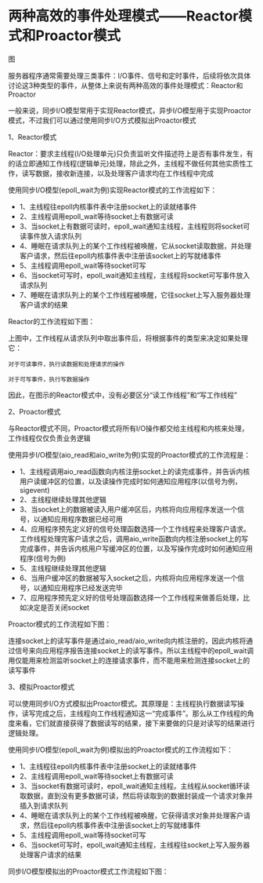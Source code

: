 # 两种高效的事件处理模式——Reactor模式和Proactor模式

图


服务器程序通常需要处理三类事件：I/O事件、信号和定时事件，后续将依次具体讨论这3种类型的事件，从整体上来说有两种高效的事件处理模式：Reactor和Proactor

一般来说，同步I/O模型常用于实现Reactor模式，异步I/O模型用于实现Proactor模式，不过我们可以通过使用同步I/O方式模拟出Proactor模式

1、Reactor模式

Reactor：要求主线程(I/O处理单元)只负责监听文件描述符上是否有事件发生，有的话立即通知工作线程(逻辑单元)处理，除此之外，主线程不做任何其他实质性工作，读写数据，接收新连接，以及处理客户请求均在工作线程中完成

使用同步I/O模型(epoll_wait为例)实现Reactor模式的工作流程如下：

- 1、主线程往epoll内核事件表中注册socket上的读就绪事件
- 2、主线程调用epoll_wait等待socket上有数据可读
- 3、当socket上有数据可读时，epoll_wait通知主线程，主线程则将socket可读事件放入请求队列
- 4、睡眠在请求队列上的某个工作线程被唤醒，它从socket读取数据，并处理客户请求，然后往epoll内核事件表中注册该socket上的写就绪事件
- 5、主线程调用epoll_wait等待socket可写
- 6、当socket可写时，epoll_wait通知主线程，主线程将socket可写事件放入请求队列
- 7、睡眠在请求队列上的某个工作线程被唤醒，它往socket上写入服务器处理客户请求的结果

Reactor的工作流程如下图：


上图中，工作线程从请求队列中取出事件后，将根据事件的类型来决定如果处理它：
    
    对于可读事件，执行读数据和处理请求的操作
    
    对于可写事件，执行写数据操作

因此，在图示的Reactor模式中，没有必要区分“读工作线程”和“写工作线程”

2、Proactor模式

与Reactor模式不同，Proactor模式将所有I/O操作都交给主线程和内核来处理，工作线程仅仅负责业务逻辑

使用异步I/O模型(aio_read和aio_write为例)实现的Proactor模式的工作流程是：

- 1、主线程调用aio_read函数向内核注册socket上的读完成事件，并告诉内核用户读缓冲区的位置，以及读操作完成时如何通知应用程序(以信号为例，sigevent)
- 2、主线程继续处理其他逻辑
- 3、当socket上的数据被读入用户缓冲区后，内核将向应用程序发送一个信号，以通知应用程序数据已经可用
- 4、应用程序预先定义好的信号处理函数选择一个工作线程来处理客户请求。工作线程处理完客户请求之后，调用aio_write函数向内核注册socket上的写完成事件，并告诉内核用户写缓冲区的位置，以及写操作完成时如何通知应用程序(信号为例)
- 5、主线程继续处理其他逻辑
- 6、当用户缓冲区的数据被写入socket之后，内核将向应用程序发送一个信号，以通知应用程序已经发送完毕
- 7、应用程序预先定义好的信号处理函数选择一个工作线程来做善后处理，比如决定是否关闭socket

Proactor模式的工作流程如下图：

连接socket上的读写事件是通过aio_read/aio_write向内核注册的，因此内核将通过信号来向应用程序报告连接socket上的读写事件。所以主线程中的epoll_wait调用仅能用来检测监听socket上的连接请求事件，而不能用来检测连接socket上的读写事件

3、模拟Proactor模式

可以使用同步I/O方式模拟出Proactor模式。其原理是：主线程执行数据读写操作，读写完成之后，主线程向工作线程通知这一“完成事件”。那么从工作线程的角度来看，它们就直接获得了数据读写的结果，接下来要做的只是对读写的结果进行逻辑处理。

使用同步I/O模型(epoll_wait为例)模拟出的Proactor模式的工作流程如下：

- 1、主线程往epoll内核事件表中注册socket上的读就绪事件
- 2、主线程调用epoll_wait等待socket上有数据可读
- 3、当socket有数据可读时，epoll_wait通知主线程。主线程从socket循环读取数据，直到没有更多数据可读，然后将读取到的数据封装成一个请求对象并插入到请求队列
- 4、睡眠在请求队列上的某个工作线程被唤醒，它获得请求对象并处理客户请求，然后往epoll内核事件表中注册该socket上的写就绪事件
- 5、主线程调用epoll_wait等待socket可写
- 6、当socket可写时，epoll_wait通知主线程，主线程往socket上写入服务器处理客户请求的结果

同步I/O模型模拟出的Proactor模式工作流程如下图：


